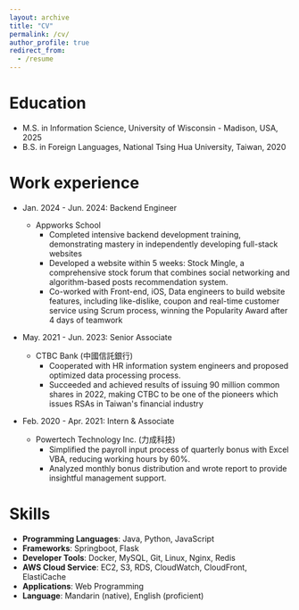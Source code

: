 ```yaml
---
layout: archive
title: "CV"
permalink: /cv/
author_profile: true
redirect_from:
  - /resume
---
```


Education
======
* M.S. in Information Science, University of Wisconsin - Madison, USA, 2025
* B.S. in Foreign Languages, National Tsing Hua University, Taiwan, 2020

Work experience
======
* Jan. 2024 - Jun. 2024: Backend Engineer
  * Appworks School
    * Completed intensive backend development training, demonstrating mastery in independently developing 
full-stack websites
    * Developed a website within 5 weeks: Stock Mingle, a comprehensive stock forum that combines social 
networking and algorithm-based posts recommendation system.
    * Co-worked with Front-end, iOS, Data engineers to build website features, including like-dislike, coupon 
and real-time customer service using Scrum process, winning the Popularity Award after 4 days of 
teamwork


* May. 2021 - Jun. 2023: Senior Associate
  * CTBC Bank (中國信託銀行)
    * Cooperated with HR information system engineers and proposed optimized data processing process.
    * Succeeded and achieved results of issuing 90 million common shares in 2022, making CTBC to be 
one of the pioneers which issues RSAs in Taiwan's financial industry

* Feb. 2020 - Apr. 2021: Intern & Associate
  * Powertech Technology Inc. (力成科技)
    * Simplified the payroll input process of quarterly bonus with Excel VBA, reducing working hours by 60%. 
    * Analyzed monthly bonus distribution and wrote report to provide insightful management support.
  
Skills
======
* **Programming Languages**: Java, Python, JavaScript
* **Frameworks**: Springboot, Flask
* **Developer Tools**: Docker, MySQL, Git, Linux, Nginx, Redis
* **AWS Cloud Service**: EC2, S3, RDS, CloudWatch, CloudFront, ElastiCache
* **Applications**: Web Programming
* **Language**: Mandarin (native), English (proficient)

